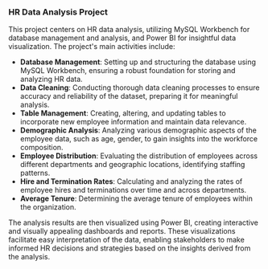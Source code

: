 ### HR Data Analysis Project

This project centers on HR data analysis, utilizing MySQL Workbench for database management and analysis, and Power BI for insightful data visualization. The project's main activities include:

- **Database Management**: Setting up and structuring the database using MySQL Workbench, ensuring a robust foundation for storing and analyzing HR data.
- **Data Cleaning**: Conducting thorough data cleaning processes to ensure accuracy and reliability of the dataset, preparing it for meaningful analysis.
- **Table Management**: Creating, altering, and updating tables to incorporate new employee information and maintain data relevance.
- **Demographic Analysis**: Analyzing various demographic aspects of the employee data, such as age, gender, to gain insights into the workforce composition.
- **Employee Distribution**: Evaluating the distribution of employees across different departments and geographic locations, identifying staffing patterns.
- **Hire and Termination Rates**: Calculating and analyzing the rates of employee hires and terminations over time and across departments.
- **Average Tenure**: Determining the average tenure of employees within the organization.

The analysis results are then visualized using Power BI, creating interactive and visually appealing dashboards and reports. These visualizations facilitate easy interpretation of the data, enabling stakeholders to make informed HR decisions and strategies based on the insights derived from the analysis.

